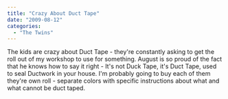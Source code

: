 ```yaml
---
title: "Crazy About Duct Tape"
date: "2009-08-12"
categories: 
  - "The Twins"
---
```


The kids are crazy about Duct Tape - they're constantly asking to get the roll out of my workshop to use for something. August is so proud of the fact that he knows how to say it right - It's not Duck Tape, it's Duct Tape, used to seal Ductwork in your house. I'm probably going to buy each of them they're own roll - separate colors with specific instructions about what and what cannot be duct taped.

